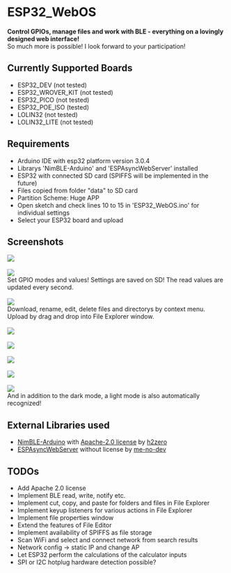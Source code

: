 # ESP32_WebOS
<b>Control GPIOs, manage files and work with BLE - everything on a lovingly designed web interface!</b><br>
So much more is possible! I look forward to your participation!

## Currently Supported Boards
- ESP32_DEV (not tested)
- ESP32_WROVER_KIT (not tested)
- ESP32_PICO (not tested)
- ESP32_POE_ISO (tested)
- LOLIN32 (not tested)
- LOLIN32_LITE (not tested)

## Requirements
- Arduino IDE with esp32 platform version 3.0.4
- Librarys 'NimBLE-Arduino' and 'ESPAsyncWebServer' installed
- ESP32 with connected SD card (SPIFFS will be implemented in the future)
- Files copied from folder "data" to SD card
- Partition Scheme: Huge APP
- Open sketch and check lines 10 to 15 in 'ESP32_WebOS.ino' for individual settings
- Select your ESP32 board and upload

## Screenshots
<img src="https://github.com/sepp89117/ESP32_WebOS/blob/main/screenshots/desktop_v0.1.png?raw=true"><br>
<br>
<img src="https://github.com/sepp89117/ESP32_WebOS/blob/main/screenshots/gpio_ctrl_v0.1.png?raw=true"><br>
Set GPIO modes and values! Settings are saved on SD! The read values ​​are updated every second.<br>
<br>
<img src="https://github.com/sepp89117/ESP32_WebOS/blob/main/screenshots/file_explorer_v0.1.png?raw=true"><br>
Download, rename, edit, delete files and directorys by context menu. Upload by drag and drop into File Explorer window.<br>
<br>
<img src="https://github.com/sepp89117/ESP32_WebOS/blob/main/screenshots/file_editor_v0.1.png?raw=true"><br>
<br>
<img src="https://github.com/sepp89117/ESP32_WebOS/blob/main/screenshots/ble_v0.1.png?raw=true"><br>
<br>
<img src="https://github.com/sepp89117/ESP32_WebOS/blob/main/screenshots/ble_details_v0.1.png?raw=true"><br>
<br>
<img src="https://github.com/sepp89117/ESP32_WebOS/blob/main/screenshots/calculator_v0.1.png?raw=true"><br>
<br>
<img src="https://github.com/sepp89117/ESP32_WebOS/blob/main/screenshots/light_mode_v0.1.png?raw=true"><br>
And in addition to the dark mode, a light mode is also automatically recognized!<br>

## External Libraries used
- [NimBLE-Arduino](https://github.com/h2zero/NimBLE-Arduino) with [Apache-2.0 license](https://github.com/h2zero/NimBLE-Arduino#Apache-2.0-1-ov-file) by [h2zero](https://github.com/h2zero)
- [ESPAsyncWebServer](https://github.com/me-no-dev/ESPAsyncWebServer) without license by [me-no-dev](https://github.com/me-no-dev)

## TODOs
- Add Apache 2.0 license
- Implement BLE read, write, notify etc.
- Implement cut, copy, and paste for folders and files in File Explorer
- Implement keyup listeners for various actions in File Explorer
- Implement file properties window
- Extend the features of File Editor
- Implement availability of SPIFFS as file storage
- Scan WiFi and select and connect network from search results
- Network config -> static IP and change AP
- Let ESP32 perform the calculations of the calculator inputs
- SPI or I2C hotplug hardware detection possible?
